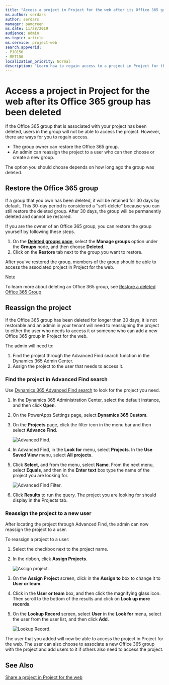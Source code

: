 ```yaml
---
title: "Access a project in Project for the web after its Office 365 group has been deleted"
ms.author: serdars
author: serdars
manager: pamgreen
ms.date: 11/28/2019
audience: admin
ms.topic: article
ms.service: project-web
search.appverid: 
- PJO150
- MET150
localization_priority: Normal
description: "Learn how to regain access to a project in Project for the web after its associated Office 365 group has been deleted."
---
```


# Access a project in Project for the web after its Office 365 group has been deleted

If the Office 365 group that is associated with your project has been deleted, users in the group will not be able to access the project.  However, there are ways for you to regain access.

- The group owner can restore the Office 365 group.
- An admin can reassign the project to a user who can then choose or create a new group.

The option you should choose depends on how long ago the group was deleted.

## Restore the Office 365 group

If a group that you own has been deleted, it will be retained for 30 days by default. This 30-day period is considered a "soft-delete" because you can still restore the deleted group. After 30 days, the group will be permanently deleted and cannot be restored.

If you are the owner of an Office 365 group, you can restore the group yourself by following these steps.

1. On the [**Deleted groups page**](https://outlook.office.com/people/group/deleted), select the **Manage groups** option under the **Groups** node, and then choose **Deleted**.
2. Click on the **Restore** tab next to the group you want to restore.

After you've restored the group, members of the group should be able to access the associated project in Project for the web.

> [!Note]
> To learn more about deleting an Office 365 group, see [Restore a deleted Office 365 Group](https://docs.microsoft.com/office365/admin/create-groups/restore-deleted-group?view=o365-worldwide)

## Reassign the project

If the Office 365 group has been deleted for longer than 30 days, it is not restorable and an admin in your tenant will need to  reassigning the project to either the user who needs to access it or someone who can add a new Office 365 group in Project for the web.

The admin will need to:
1. Find the project through the Advanced Find search function in the Dynamics 365 Admin Center.
2. Assign the project to the user that needs to access it. 

### Find the project in Advanced Find search

Use [Dynamics 365 Advanced Find search](https://docs.microsoft.com/dynamics365/customer-engagement/basics/save-advanced-find-search) to look for the project you need.

1.	In the Dynamics 365 Administration Center, select the default instance, and then click **Open**.
2.	On the PowerApps Settings page, select **Dynamics 365 Custom**.
3.	On the **Projects** page, click the filter icon in the menu bar and then select **Advance Find**.

    ![Advanced Find.](media/AdvancedFind.png)
4.	In Advanced Find, in the **Look for** menu, select **Projects**.  In the **Use Saved View** menu, select **All projects**.
   
 
5.	Click **Select**, and from the menu, select **Name**.  From the next menu, select **Equals**, and then in the **Enter text** box type the name of the project you are looking for. </br>

     ![Advanced Find Filter.](media/AdvancedFindFilter.png)

6. Click **Results** to run the query. The project you are looking for should display in the Projects tab.


### Reassign the project to a new user 

After locating the project through Advanced Find, the admin can now reassign the project to a user.

To reassign a project to a user: 


1. Select the checkbox next to the project name.
2. In the ribbon, click **Assign Projects**.</br>

     ![Assign project.](media/AssignProject.png)
3. On the **Assign Project** screen, click in the **Assign to** box to change it to **User or team**.
4. Click in the **User or team** box, and then click the magnifying glass icon. Then scroll to the bottom of the results and click on **Look up more records**.
5.  On the **Lookup Record** screen, select **User** in the **Look for** menu, select the user from the user list, and then click **Add**.


     ![Lookup Record.](media/LookupRecordUser.png)

The user that you added will now be able to access the project in Project for the web. The user can also choose to associate a new Office 365 group with the project and add users to it if others also need to access the project.


## See Also
[Share a project in Project for the web](https://support.office.com/article/share-a-project-in-project-for-the-web-885758f0-c216-4129-a53d-6e2406977469?ui=en-US&rs=en-US&ad=US)  
  



